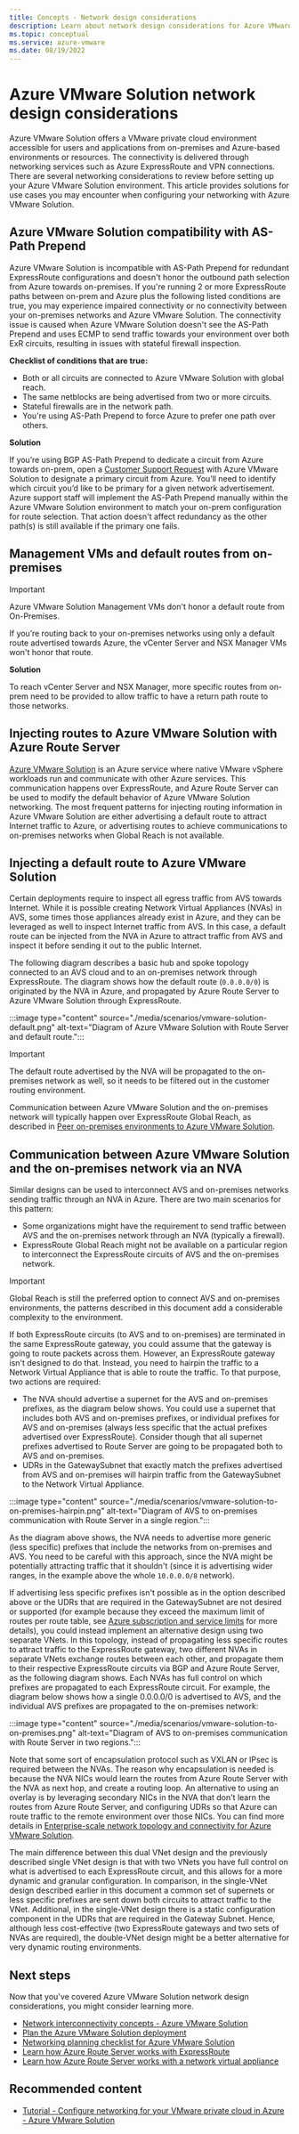 ```yaml
---
title: Concepts - Network design considerations
description: Learn about network design considerations for Azure VMware Solution
ms.topic: conceptual
ms.service: azure-vmware
ms.date: 08/19/2022
---
```


# Azure VMware Solution network design considerations

Azure VMware Solution offers a VMware private cloud environment accessible for users and applications from on-premises and Azure-based environments or resources. The connectivity is delivered through networking services such as Azure ExpressRoute and VPN connections. There are several networking considerations to review before setting up your Azure VMware Solution environment. This article provides solutions for use cases you may encounter when configuring your networking with Azure VMware Solution. 

## Azure VMware Solution compatibility with AS-Path Prepend

Azure VMware Solution is incompatible with AS-Path Prepend for redundant ExpressRoute configurations and doesn't honor the outbound path selection from Azure towards on-premises.  If you're running 2 or more ExpressRoute paths between on-prem and Azure plus the following listed conditions are true, you may experience impaired connectivity or no connectivity between your on-premises networks and Azure VMware Solution.  The connectivity issue is caused when Azure VMware Solution doesn't see the AS-Path Prepend and uses ECMP to send traffic towards your environment over both ExR circuits, resulting in issues with stateful firewall inspection.

**Checklist of conditions that are true:**
- Both or all circuits are connected to Azure VMware Solution with global reach.
- The same netblocks are being advertised from two or more circuits.
- Stateful firewalls are in the network path.
- You're using AS-Path Prepend to force Azure to prefer one path over others.

**Solution**

If you’re using BGP AS-Path Prepend to dedicate a circuit from Azure towards on-prem, open a [Customer Support Request](https://portal.azure.com/#blade/Microsoft_Azure_Support/HelpAndSupportBlade/overview) with Azure VMware Solution to designate a primary circuit from Azure. You’ll need to identify which circuit you’d like to be primary for a given network advertisement. Azure support staff will implement the AS-Path Prepend manually within the Azure VMware Solution environment to match your on-prem configuration for route selection.  That action doesn't affect redundancy as the other path(s) is still available if the primary one fails. 

## Management VMs and default routes from on-premises 

> [!IMPORTANT]
> Azure VMware Solution Management VMs don't honor a default route from On-Premises.

If you’re routing back to your on-premises networks using only a default route advertised towards Azure, the vCenter Server and NSX Manager VMs won't honor that route.  

**Solution**

To reach vCenter Server and NSX Manager, more specific routes from on-prem need to be provided to allow traffic to have a return path route to those networks. 

## Injecting routes to Azure VMware Solution with Azure Route Server

[Azure VMware Solution](../azure-vmware/introduction.md) is an Azure service where native VMware vSphere workloads run and communicate with other Azure services. This communication happens over ExpressRoute, and Azure Route Server can be used to modify the default behavior of Azure VMware Solution networking. The most frequent patterns for injecting routing information in Azure VMware Solution are either advertising a default route to attract Internet traffic to Azure, or advertising routes to achieve communications to on-premises networks when Global Reach is not available.

## Injecting a default route to Azure VMware Solution

Certain deployments require to inspect all egress traffic from AVS towards Internet. While it is possible creating Network Virtual Appliances (NVAs) in AVS, some times those appliances already exist in Azure, and they can be leveraged as well to inspect Internet traffic from AVS. In this case, a default route can be injected from the NVA in Azure to attract traffic from AVS and inspect it before sending it out to the public Internet.

The following diagram describes a basic hub and spoke topology connected to an AVS cloud and to an on-premises network through ExpressRoute. The diagram shows how the default route (`0.0.0.0/0`) is originated by the NVA in Azure, and propagated by Azure Route Server to Azure VMware Solution through ExpressRoute.

:::image type="content" source="./media/scenarios/vmware-solution-default.png" alt-text="Diagram of Azure VMware Solution with Route Server and default route.":::

> [!IMPORTANT]
> The default route advertised by the NVA will be propagated to the on-premises network as well, so it needs to be filtered out in the customer routing environment.

Communication between Azure VMware Solution and the on-premises network will typically happen over ExpressRoute Global Reach, as described in [Peer on-premises environments to Azure VMware Solution](../azure-vmware/tutorial-expressroute-global-reach-private-cloud.md).

## Communication between Azure VMware Solution and the on-premises network via an NVA

Similar designs can be used to interconnect AVS and on-premises networks sending traffic through an NVA in Azure. There are two main scenarios for this pattern:

- Some organizations might have the requirement to send traffic between AVS and the on-premises network through an NVA (typically a firewall).
- ExpressRoute Global Reach might not be available on a particular region to interconnect the ExpressRoute circuits of AVS and the on-premises network.

> [!IMPORTANT]
> Global Reach is still the preferred option to connect AVS and on-premises environments, the patterns described in this document add a considerable complexity to the environment.

If both ExpressRoute circuits (to AVS and to on-premises) are terminated in the same ExpressRoute gateway, you could assume that the gateway is going to route packets across them. However, an ExpressRoute gateway isn't designed to do that. Instead, you need to hairpin the traffic to a Network Virtual Appliance that is able to route the traffic. To that purpose, two actions are required:

- The NVA should advertise a supernet for the AVS and on-premises prefixes, as the diagram below shows. You could use a supernet that includes both AVS and on-premises prefixes, or individual prefixes for AVS and on-premises (always less specific that the actual prefixes advertised over ExpressRoute). Consider though that all supernet prefixes advertised to Route Server are going to be propagated both to AVS and on-premises.
- UDRs in the GatewaySubnet that exactly match the prefixes advertised from AVS and on-premises will hairpin traffic from the GatewaySubnet to the Network Virtual Appliance.

:::image type="content" source="./media/scenarios/vmware-solution-to-on-premises-hairpin.png" alt-text="Diagram of AVS to on-premises communication with Route Server in a single region.":::

As the diagram above shows, the NVA needs to advertise more generic (less specific) prefixes that include the networks from on-premises and AVS. You need to be careful with this approach, since the NVA might be potentially attracting traffic that it shouldn't (since it is advertising wider ranges, in the example above the whole `10.0.0.0/8` network).

If advertising less specific prefixes isn't possible as in the option described above or the UDRs that are required in the GatewaySubnet are not desired or supported (for example because they exceed the maximum limit of routes per route table, see [Azure subscription and service limits](../azure-resource-manager/management/azure-subscription-service-limits.md#networking-limits) for more details), you could instead implement an alternative design using two separate VNets. In this topology, instead of propagating less specific routes to attract traffic to the ExpressRoute gateway, two different NVAs in separate VNets exchange routes between each other, and propagate them to their respective ExpressRoute circuits via BGP and Azure Route Server, as the following diagram shows. Each NVAs has full control on which prefixes are propagated to each ExpressRoute circuit. For example, the diagram below shows how a single 0.0.0.0/0 is advertised to AVS, and the individual AVS prefixes are propagated to the on-premises network:

:::image type="content" source="./media/scenarios/vmware-solution-to-on-premises.png" alt-text="Diagram of AVS to on-premises communication with Route Server in two regions.":::

Note that some sort of encapsulation protocol such as VXLAN or IPsec is required between the NVAs. The reason why encapsulation is needed is because the NVA NICs would learn the routes from Azure Route Server with the NVA as next hop, and create a routing loop. An alternative to using an overlay is by leveraging secondary NICs in the NVA that don't learn the routes from Azure Route Server, and configuring UDRs so that Azure can route traffic to the remote environment over those NICs. You can find more details in [Enterprise-scale network topology and connectivity for Azure VMware Solution][caf_avs_nw].

The main difference between this dual VNet design and the previously described single VNet design is that with two VNets you have full control on what is advertised to each ExpressRoute circuit, and this allows for a more dynamic and granular configuration. In comparison, in the single-VNet design described earlier in this document a common set of supernets or less specific prefixes are sent down both circuits to attract traffic to the VNet. Additional, in the single-VNet design there is a static configuration component in the UDRs that are required in the Gateway Subnet. Hence, although less cost-effective (two ExpressRoute gateways and two sets of NVAs are required), the double-VNet design might be a better alternative for very dynamic routing environments.

## Next steps

Now that you've covered Azure VMware Solution network design considerations, you might consider learning more.

- [Network interconnectivity concepts - Azure VMware Solution](concepts-networking.md)
- [Plan the Azure VMware Solution deployment](plan-private-cloud-deployment.md)
- [Networking planning checklist for Azure VMware Solution](tutorial-network-checklist.md)
- [Learn how Azure Route Server works with ExpressRoute](expressroute-vpn-support.md)
- [Learn how Azure Route Server works with a network virtual appliance](resource-manager-template-samples.md)

## Recommended content

- [Tutorial - Configure networking for your VMware private cloud in Azure - Azure VMware Solution](tutorial-network-checklist.md)

[caf_avs_nw]: /azure/cloud-adoption-framework/scenarios/azure-vmware/eslz-network-topology-connectivity
